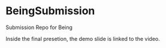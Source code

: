 # BeingSubmission
Submission Repo for Being

Inside the final presetion, the demo slide is linked to the video.
